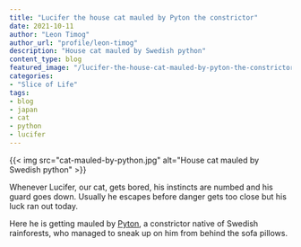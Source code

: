 ```yaml
---
title: "Lucifer the house cat mauled by Pyton the constrictor"
date: 2021-10-11
author: "Leon Timog"
author_url: "profile/leon-timog"
description: "House cat mauled by Swedish python"
content_type: blog
featured_image: "/lucifer-the-house-cat-mauled-by-pyton-the-constrictor/cat-mauled-by-python.jpg"
categories:
- "Slice of Life"
tags:
- blog
- japan
- cat
- python
- lucifer
---
```

{{< img src="cat-mauled-by-python.jpg" alt="House cat mauled by Swedish python" >}}

Whenever Lucifer, our cat, gets bored, his instincts are numbed and his guard goes down. Usually he escapes before danger gets too close but his luck ran out today.

Here he is getting mauled by [Pyton](https://www.ikea.com/au/en/p/djungelskog-glove-puppet-snake-burmese-python-40402849/endemi), a constrictor native of Swedish rainforests, who managed to sneak up on him from behind the sofa pillows.